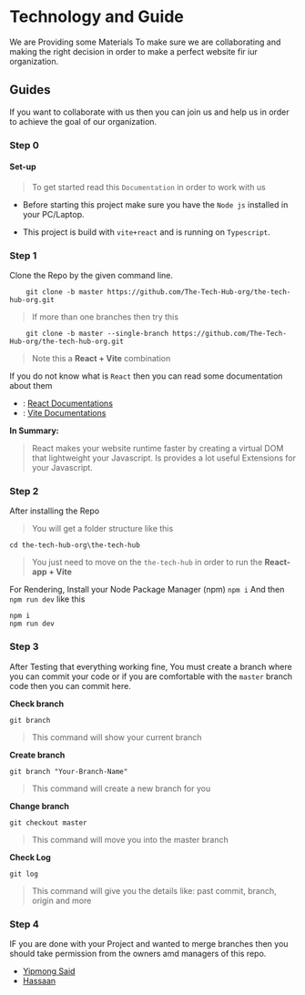 # Technology and Guide

We are Providing some Materials To make sure we are collaborating and making the right decision in order to make a perfect website fir iur organization.

## Guides

If you want to collaborate with us then you can join us and help us in order to achieve the goal of our organization.

### Step 0

#### Set-up

> To get started read this `Documentation` in order to work with us

- Before starting this project make sure you have the `Node js` installed in your PC/Laptop.

- This project is build with `vite+react` and is running on `Typescript`.

### Step 1

Clone the Repo by the given command line.

```
    git clone -b master https://github.com/The-Tech-Hub-org/the-tech-hub-org.git
```

> If more than one branches then try this

```
    git clone -b master --single-branch https://github.com/The-Tech-Hub-org/the-tech-hub-org.git
```

> Note this a **React + Vite** combination

If you do not know what is `React` then you can read some documentation about them

- : [React Documentations](https://react.dev/)
- : [Vite Documentations](https://vitejs.dev/)

**In Summary:**

> React makes your website runtime faster by creating a virtual DOM that lightweight your Javascript.
> Is provides a lot useful Extensions for your Javascript.

### Step 2

After installing the Repo

> You will get a folder structure like this

```
cd the-tech-hub-org\the-tech-hub
```

> You just need to move on the `the-tech-hub` in order to run the **React-app + Vite**

For Rendering, Install your Node Package Manager (npm) `npm i` And then `npm run dev` like this

```
npm i
npm run dev
```

### Step 3

After Testing that everything working fine, You must create a branch where you can commit your code or if you are comfortable with the `master` branch code then you can commit here.

**Check branch**

```
git branch
```

> This command will show your current branch

**Create branch**

```
git branch "Your-Branch-Name"
```

> This command will create a new branch for you

**Change branch**

```
git checkout master
```

> This command will move you into the master branch

**Check Log**

```
git log
```

> This command will give you the details like: past commit, branch, origin and more

### Step 4

IF you are done with your Project and wanted to merge branches then you should take permission from the owners amd managers of this repo.

- [Yipmong Said](https://github.com/Syipmong)
- [Hassaan](https://github.com/Dev-Hassaan)
